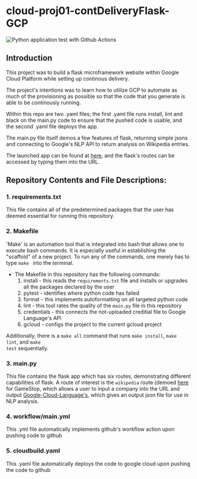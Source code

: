# cloud-proj01-contDeliveryFlask-GCP
![Python application test with Github Actions](https://github.com/joehs16/cloud-proj01-contDeliveryFlask-GCP/workflows/Github%20Actions/badge.svg) 

## Introduction
This project was to build a flask microframework website within Google Cloud Platform while setting up continous delivery.

The project's intentions was to learn how to utilize GCP to automate as much of the provisioning as possible so that the code that you generate is able to be continously running.

Within this repo are two .yaml files; the first .yaml file runs install, lint and black on the main.py code to ensure that the pushed code is usable, and the second .yaml file deploys the app.

The main.py file itself demos a few features of flask, returning simple jsons and connecting to Google's NLP API to return analysis on Wikipedia entries.

The launched app can be found at [here](https://proj01-contdeliveryflask-gcp.uc.r.appspot.com/), and the flask's routes can be accessed by typing them into the URL.

## Repository Contents and File Descriptions:
### 1. requirements.txt
This file contains all of the predetermined packages that the user has deemed essential for running this repository.

### 2. Makefile

'Make' is an automation tool that is integrated into bash that allows one to execute bash commands. It is especially useful in establishing the "scaffold" of a new project.
To run any of the commands, one merely has to type <code>make <command></code> into the terminal.
- The Makefile in this repository has the following commands:
  1. install - this reads the <code>requirements.txt</code> file and installs or upgrades all the packages declared by the user
  2. pytest - identifies where python code has failed
  3. format - this implements autoformatting on all targeted python code
  4. lint - this tool rates the quality of the <code>main.py</code> file in this repository
  5. credentials - this connects the not-uploaded creditial file to Google Language's API
  6. gcloud - configs the project to the current gcloud project

Additionally, there is a <code>make all</code> command that runs <code>make install</code>, <code>make lint</code>,  and <code>make test</code> sequentially.

### 3. main.py

This file contains the flask app which has six routes, demonstrating different capabilities of flask. A route of interest is the <code>wikipedia</code> route (demoed [here](https://proj01-contdeliveryflask-gcp.uc.r.appspot.com/wikipedia/game-stop) for GameStop, which allows a user to input a company into the URL and output [Google-Cloud-Language's](https://pypi.org/project/google-cloud-language/), which gives an output json file for use in NLP analysis.
  
### 4. workflow/main.yml

This .yml file automatically implements github's workflow action upon pushing code to github

### 5. cloudbuild.yaml

This .yaml file automatically deploys the code to google cloud upon pushing the code to github

